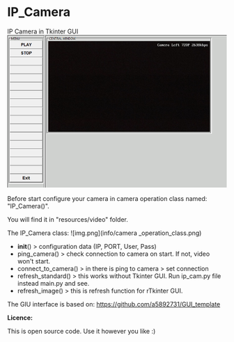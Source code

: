 # IP_Camera
IP Camera in Tkinter GUI
![img.png](info/screen.png)

Before start configure your camera in camera operation class named: "IP_Camera()".

You will find it in "resources/video" folder.

The IP_Camera class:
![img.png](info/camera _operation_class.png)
* __init__() > configuration data (IP, PORT, User, Pass)
* ping_camera() > check connection to camera on start. If not, video won't start.
* connect_to_camera() > in there is ping to camera > set connection
* refresh_standard() > this works without Tkinter GUI. Run ip_cam.py file instead main.py and see.
* refresh_image() > this is refresh function for rTkinter GUI.

The GIU interface is based on:
https://github.com/a5892731/GUI_template



**Licence:**

This is open source code. Use it however you like :)